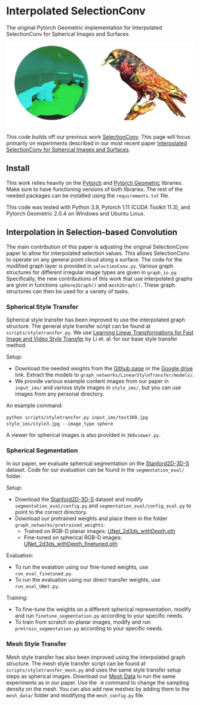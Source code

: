 # Interpolated SelectionConv
The original Pytorch Geometric implementation for Interpolated SelectionConv for Spherical Images and Surfaces

![](teaser.png)

This code builds off our previous work [SelectionConv](https://github.com/davidmhart/SelectionConv). This page will focus primarily on experiments described in our most recent paper [Interpolated SelectionConv for Spherical Images and Surfaces]().

## Install
This work relies heavily on the [Pytorch](https://pytorch.org/) and [Pytorch Geometric](https://www.pyg.org/) libraries. Make sure to have functioning versions of both libraries. The rest of the needed packages can be installed using the `requirements.txt` file.

This code was tested with Python 3.9, Pytorch 1.11 (CUDA Toolkit 11.3), and Pytorch Geometric 2.0.4 on Windows and Ubuntu Linux.

## Interpolation in Selection-based Convolution
The main contribution of this paper is adjusting the original SelectionConv paper to allow for interpolated selection values. This allows SelectionConv to operate on any general point cloud along a surface. The code for the modified graph layer is provided in `selectionConv.py`. Various graph structures for different irregular image types are given in `graph_io.py`. Specifically, the new contributions of this work  that use interpolated graphs are givin in functions `sphere2Graph()` and `mesh2Graph()`. These graph structures can then be used for a variety of tasks.

### Spherical Style Transfer
Spherical style transfer has been improved to use the interpolated graph structure. The general style transfer script can be found at `scripts/styletransfer.py`. We use [Learning Linear Transformations for Fast Image and Video Style Transfer](https://openaccess.thecvf.com/content_CVPR_2019/papers/Li_Learning_Linear_Transformations_for_Fast_Image_and_Video_Style_Transfer_CVPR_2019_paper.pdf) by Li et. al. for our base style transfer method.

Setup:
- Download the needed weights from the [Github page](https://github.com/sunshineatnoon/LinearStyleTransfer) or the [Google drive](https://drive.google.com/file/d/1H9T5rfXGlGCUh04DGkpkMFbVnmscJAbs/view) link. Extract the models to `graph_networks/LinearStyleTransfer/models/`.
- We provide various example content images from our paper in `input_ims/` and various style images in `style_ims/`, but you can use images from any personal directory.

An example command:

``python scripts/styletransfer.py input_ims/test360.jpg style_ims/style3.jpg --image_type sphere``

A viewer for spherical images is also provided in `360viewer.py`.

### Spherical Segmentation
In our paper, we evaluate spherical segmentation on the [Stanford2D-3D-S](https://github.com/alexsax/2D-3D-Semantics) dataset. Code for our evaluation can be found in the `segmentation_eval/` folder.

Setup:
- Download the [Stanford2D-3D-S](https://github.com/alexsax/2D-3D-Semantics) dataset and modify `segmentation_eval/config.py` and `segmentation_eval/config_eval.py` to point to the correct directory.
- Download our pretrained weights and place them in the folder `graph_networks/pretrained_weights`:
  - Trained on RGB-D planar images: [UNet_2d3ds_withDepth.pth](https://drive.google.com/file/d/1O5O_WeDONvn8pt4UTRwyI03jPCBCvNVe/view?usp=sharing)
  - Fine-tuned on spherical RGB-D images: [UNet_2d3ds_withDepth_finetuned.pth](https://drive.google.com/file/d/1B_iOftd4YLtL9aAH8vHmPqq40GH6aVn2/view?usp=sharing)

Evaluation:
- To run the evalation using our fine-tuned weights, use `run_eval_finetuned.py`.
- To run the evaluation using our direct transfer weights, use `run_eval_UNet.py`.

Training:
- To fine-tune the weights on a different spherical representation, modify and run `finetune_segmentation.py` according to your specific needs.
- To train from scratch on planar images, modify and run `pretrain_segmentation.py` according to your specific needs.

### Mesh Style Transfer
Mesh style transfer has also been improved using the interpolated graph structure. The mesh style transfer script can be found at `scripts/styletransfer_mesh.py` and uses the same style transfer setup steps as spherical images. Download our [Mesh Data](https://drive.google.com/file/d/1inUhabyPW_fz_2L6FSomxy9-1EQsi8l6/view?usp=sharing) to run the same experiments as in our paper. Use the `-N` command to change the sampling density on the mesh. You can also add new meshes by adding them to the `mesh_data/` folder and modifying the `mesh_config.py` file.
